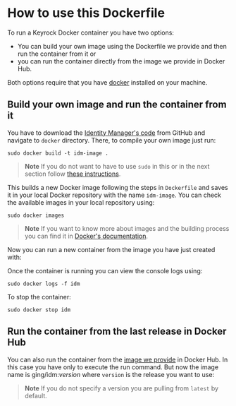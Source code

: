 # How to use this Dockerfile

To run a Keyrock Docker container you have two options: 

- You can build your own image using the Dockerfile we provide and then run the container from it or
- you can run the container directly from the image we provide in Docker Hub.

Both options require that you have [docker](https://docs.docker.com/installation/) installed on your machine.

## Build your own image and run the container from it

You have to download the [Identity Manager's code](https://github.com/ging/fi-ware-idm) from GitHub and navigate to `docker` directory. There, to compile your own image just run:

	sudo docker build -t idm-image .


> **Note**
> If you do not want to have to use `sudo` in this or in the next section follow [these instructions](https://docs.docker.com/installation/ubuntulinux/#create-a-docker-group).

This builds a new Docker image following the steps in `Dockerfile` and saves it in your local Docker repository with the name `idm-image`. You can check the available images in your local repository using: 

	sudo docker images


> **Note**
> If you want to know more about images and the building process you can find it in [Docker's documentation](https://docs.docker.com/userguide/dockerimages/).

Now you can run a new container from the image you have just created with:

<!---
	sudo docker run -d --name idm-container -v [host_config_file]:/opt/fi-ware-idm/config.js -p [host_port]:[container_port] idm-image


Where the different params mean: 

* -d indicates that the container runs as a daemon
* --name is the name of the new container (you can use the name you want)
* -v stablishes a relation between a local folder (in your host computer) and a container's folder. In this case it is used to pass to the container the configuration file that Identity Manager needs to work. `host_config_file` has to be the location of a local file with that configuration following the [config template](https://github.com/ging/fi-ware-idm/blob/master/config.js.template).
* -p stablishes a relation between a local port and a container's port. You can use the port you want in `host_port` but `container_port` has to be the same that you have set in `config.app_port` in your config file. If you have set `config.https` to `true` you have to use here the https port.
* the last param is the name of the image


Here is an example of this command:

	sudo docker run -d --name idm -v /home/root/workspace/fi-ware-idm/config.js:/opt/fi-ware-idm/config.js -p 80:80 idm-image
-->

Once the container is running you can view the console logs using: 

	sudo docker logs -f idm


To stop the container:

	sudo docker stop idm



## Run the container from the last release in Docker Hub

You can also run the container from the [image we provide](https://hub.docker.com/r/ging/idm/) in Docker Hub. In this case you have only to execute the run command. But now the image name is ging/idm:*version* where `version` is the release you want to use:
<!---
	sudo docker run -d --name idm-container -v [host_config_file]:/opt/fi-ware-idm/config.js -p [host_port]:[container_port] ging/idm
-->
> **Note**
> If you do not specify a version you are pulling from `latest` by default.